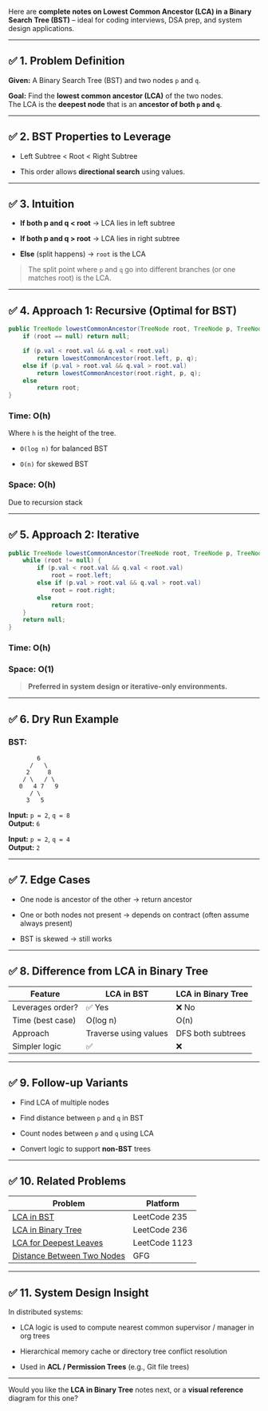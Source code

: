 Here are **complete notes on Lowest Common Ancestor (LCA) in a Binary Search Tree (BST)** – ideal for coding interviews, DSA prep, and system design applications.

---

## ✅ 1. Problem Definition

**Given:** A Binary Search Tree (BST) and two nodes `p` and `q`.

**Goal:** Find the **lowest common ancestor (LCA)** of the two nodes.  
The LCA is the **deepest node** that is an **ancestor of both `p` and `q`**.

---

## ✅ 2. BST Properties to Leverage

- Left Subtree < Root < Right Subtree
    
- This order allows **directional search** using values.
    

---

## ✅ 3. Intuition

- **If both p and q < root** → LCA lies in left subtree
    
- **If both p and q > root** → LCA lies in right subtree
    
- **Else** (split happens) → `root` is the LCA
    

> The split point where `p` and `q` go into different branches (or one matches root) is the LCA.

---

## ✅ 4. Approach 1: Recursive (Optimal for BST)

```java
public TreeNode lowestCommonAncestor(TreeNode root, TreeNode p, TreeNode q) {
    if (root == null) return null;

    if (p.val < root.val && q.val < root.val)
        return lowestCommonAncestor(root.left, p, q);
    else if (p.val > root.val && q.val > root.val)
        return lowestCommonAncestor(root.right, p, q);
    else
        return root;
}
```

### Time: O(h)

Where `h` is the height of the tree.

- `O(log n)` for balanced BST
    
- `O(n)` for skewed BST
    

### Space: O(h)

Due to recursion stack

---

## ✅ 5. Approach 2: Iterative

```java
public TreeNode lowestCommonAncestor(TreeNode root, TreeNode p, TreeNode q) {
    while (root != null) {
        if (p.val < root.val && q.val < root.val)
            root = root.left;
        else if (p.val > root.val && q.val > root.val)
            root = root.right;
        else
            return root;
    }
    return null;
}
```

### Time: O(h)

### Space: O(1)

> **Preferred in system design or iterative-only environments.**

---

## ✅ 6. Dry Run Example

### BST:

```
        6
      /   \
     2     8
    / \   / \
   0   4 7   9
      / \
     3   5
```

**Input:** `p = 2`, `q = 8`  
**Output:** `6`

**Input:** `p = 2`, `q = 4`  
**Output:** `2`

---

## ✅ 7. Edge Cases

- One node is ancestor of the other → return ancestor
    
- One or both nodes not present → depends on contract (often assume always present)
    
- BST is skewed → still works
    

---

## ✅ 8. Difference from LCA in Binary Tree

|Feature|LCA in **BST**|LCA in **Binary Tree**|
|---|---|---|
|Leverages order?|✅ Yes|❌ No|
|Time (best case)|O(log n)|O(n)|
|Approach|Traverse using values|DFS both subtrees|
|Simpler logic|✅|❌|

---

## ✅ 9. Follow-up Variants

- Find LCA of multiple nodes
    
- Find distance between `p` and `q` in BST
    
- Count nodes between `p` and `q` using LCA
    
- Convert logic to support **non-BST** trees
    

---

## ✅ 10. Related Problems

|Problem|Platform|
|---|---|
|[LCA in BST](https://leetcode.com/problems/lowest-common-ancestor-of-a-binary-search-tree/)|LeetCode 235|
|[LCA in Binary Tree](https://leetcode.com/problems/lowest-common-ancestor-of-a-binary-tree/)|LeetCode 236|
|[LCA for Deepest Leaves](https://leetcode.com/problems/lowest-common-ancestor-of-deepest-leaves/)|LeetCode 1123|
|[Distance Between Two Nodes](https://www.geeksforgeeks.org/find-distance-between-two-nodes-of-a-binary-tree/)|GFG|

---

## ✅ 11. System Design Insight

In distributed systems:

- LCA logic is used to compute nearest common supervisor / manager in org trees
    
- Hierarchical memory cache or directory tree conflict resolution
    
- Used in **ACL / Permission Trees** (e.g., Git file trees)
    

---

Would you like the **LCA in Binary Tree** notes next, or a **visual reference** diagram for this one?